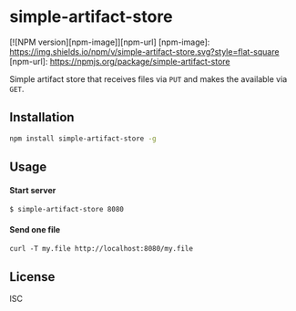 simple-artifact-store
===

[![NPM version][npm-image]][npm-url]
[npm-image]: https://img.shields.io/npm/v/simple-artifact-store.svg?style=flat-square
[npm-url]: https://npmjs.org/package/simple-artifact-store

Simple artifact store that receives files via `PUT` and makes the available via `GET`.

Installation
---

```sh
npm install simple-artifact-store -g
```

Usage
---

#### Start server

``` shell
$ simple-artifact-store 8080

```

#### Send one file

``` shell
curl -T my.file http://localhost:8080/my.file
```

License
---

ISC

